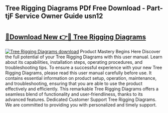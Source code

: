 ## Tree Rigging Diagrams PDf Free Download - Part-tjF Service Owner Guide usn12

# <h2><a href="http://dfix9p.blite.top/?on=Tree+Rigging+Diagrams">🔗Download New 👉🔴 Tree Rigging Diagrams</a></h2>

[![Tree Rigging Diagrams download](https://i.imgur.com/lujVjoI.png)](http://dfix9p.blite.top/?on=Tree+Rigging+Diagrams)
Product Mastery Begins Here Discover the full potential of your Tree Rigging Diagrams with this user manual. Learn about its capabilities, installation steps, operating procedures, and troubleshooting tips. To ensure a successful experience with your new Tree Rigging Diagrams, please read this user manual carefully before use. It contains essential information on product setup, operation, maintenance, and troubleshooting, ensuring that you are able to use the product effectively and efficiently. This remarkable Tree Rigging Diagrams offers a seamless blend of functionality and user-friendliness, thanks to its advanced features. Dedicated Customer Support Tree Rigging Diagrams. We are committed to providing you with personalized and timely support.
